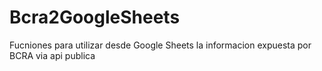 # Bcra2GoogleSheets
Fucniones para utilizar desde Google Sheets la informacion expuesta por BCRA via api publica
